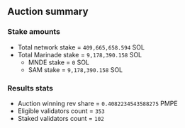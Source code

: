 ## Auction summary

### Stake amounts
- Total network stake = `409,665,658.594` SOL
- Total Marinade stake = `9,178,390.158` SOL
  - MNDE stake = `0` SOL
  - SAM stake = `9,178,390.158` SOL

### Results stats
- Auction winning rev share = `0.4082234543588275` PMPE
- Eligible validators count = `353`
- Staked validators count = `102`
